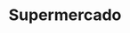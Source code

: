 ---
title: "Supermercado"
url: /ciudad-autonoma-de-buenos-aires/supermercado-avenida-diaz-velez/
shop: supermercado
---